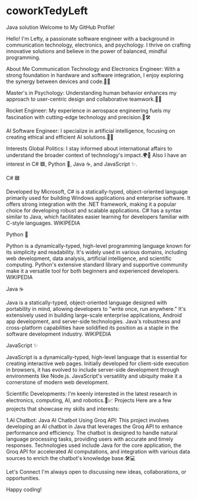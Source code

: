 # coworkTedyLeft
Java solution
Welcome to My GitHub Profile!

Hello! I'm Lefty, a passionate software engineer with a background in communication technology, electronics, and psychology. I thrive on crafting innovative solutions and believe in the power of balanced, mindful programming.

About Me
Communication Technology and Electronics Engineer: With a strong foundation in hardware and software integration, I enjoy exploring the synergy between devices and code.🔧🔌

Master's in Psychology: Understanding human behavior enhances my approach to user-centric design and collaborative teamwork.🧠🤝

Rocket Engineer: My experience in aerospace engineering fuels my fascination with cutting-edge technology and precision.🚀🛠️

AI Software Engineer: I specialize in artificial intelligence, focusing on creating ethical and efficient AI solutions.🤖💡

Interests
Global Politics: I stay informed about international affairs to understand the broader context of technology's impact.🌍📰 
Also I have an interest in C# 🟦, Python 🐍, Java ☕, and JavaScript ✨.

C# 🟦

Developed by Microsoft, C# is a statically-typed, object-oriented language primarily used for building Windows applications and enterprise software. It offers strong integration with the .NET framework, making it a popular choice for developing robust and scalable applications. C# has a syntax similar to Java, which facilitates easier learning for developers familiar with C-style languages. 
WIKIPEDIA

Python 🐍

Python is a dynamically-typed, high-level programming language known for its simplicity and readability. It's widely used in various domains, including web development, data analysis, artificial intelligence, and scientific computing. Python's extensive standard library and supportive community make it a versatile tool for both beginners and experienced developers. 
WIKIPEDIA

Java ☕

Java is a statically-typed, object-oriented language designed with portability in mind, allowing developers to "write once, run anywhere." It's extensively used in building large-scale enterprise applications, Android app development, and server-side technologies. Java's robustness and cross-platform capabilities have solidified its position as a staple in the software development industry. 
WIKIPEDIA

JavaScript ✨

JavaScript is a dynamically-typed, high-level language that is essential for creating interactive web pages. Initially developed for client-side execution in browsers, it has evolved to include server-side development through environments like Node.js. JavaScript's versatility and ubiquity make it a cornerstone of modern web development. 


Scientific Developments: I'm keenly interested in the latest research in electronics, computing, AI, and robotics.🔬📈
Projects
Here are a few projects that showcase my skills and interests:  

1.AI Chatbot: Java AI Chatbot Using Groq API: This project involves developing an AI chatbot in Java that leverages the Groq API to enhance performance and efficiency. The chatbot is designed to handle natural language processing tasks, providing users with accurate and timely responses. Technologies used include Java for the core application, the Groq API for accelerated AI computations, and integration with various data sources to enrich the chatbot's knowledge base.🛠️💻 

Let's Connect
I'm always open to discussing new ideas, collaborations, or opportunities.

Happy coding!
